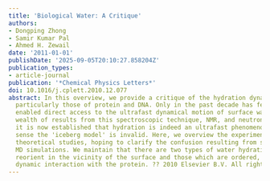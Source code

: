 ```yaml
---
title: 'Biological Water: A Critique'
authors:
- Dongping Zhong
- Samir Kumar Pal
- Ahmed H. Zewail
date: '2011-01-01'
publishDate: '2025-09-05T20:10:27.858204Z'
publication_types:
- article-journal
publication: '*Chemical Physics Letters*'
doi: 10.1016/j.cplett.2010.12.077
abstract: In this overview, we provide a critique of the hydration dynamics of macromolecules,
  particularly those of protein and DNA. Only in the past decade has femtosecond spectroscopy
  enabled direct access to the ultrafast dynamical motion of surface water. With the
  wealth of results from this spectroscopic technique, NMR, and neutron scattering,
  it is now established that hydration is indeed an ultrafast phenomenon, and in this
  sense the 'iceberg model' is invalid. Here, we overview the experimental and the
  theoretical studies, hoping to clarify the confusion resulting from some recent
  MD simulations. We maintain that there are two types of water hydration, those that
  reorient in the vicinity of the surface and those which are ordered, however in
  dynamic interaction with the protein. ?? 2010 Elsevier B.V. All rights reserved.
---
```

